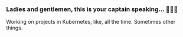 ### Ladies and gentlemen, this is your captain speaking... 👨🏼‍✈️
 
Working on projects in Kubernetes, like, all the time. Sometimes other things.
